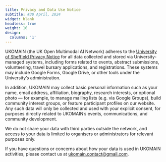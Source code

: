 ```yaml
---
title: Privacy and Data Use Notice
subtitle: #30 April, 2024
widget: blank
headless: true
weight: 10
design:
  columns: '1'
---
```

UKOMAIN (the UK Open Multimodal AI Network) adheres to the [University of Sheffield Privacy Notice](https://www.sheffield.ac.uk/govern/data-protection/privacy) for all data collected and stored via University-managed systems, including forms related to events, abstract submissions, volunteering, travel bursary applications, and registrations. These systems may include Google Forms, Google Drive, or other tools under the University’s administration.

In addition, UKOMAIN may collect basic personal information such as your name, email address, affiliation, biography, research interests, or optional photo — for example, to manage mailing lists (e.g. via Google Groups), build community interest groups, or feature participant profiles on our website. Any such data will only be collected and used with your explicit consent, for purposes directly related to UKOMAIN’s events, communications, and community development.

We do not share your data with third parties outside the network, and access to your data is limited to organisers or administrators for relevant purposes only.

If you have questions or concerns about how your data is used in UKOMAIN activities, please contact us at ukomain.contact@gmail.com.




